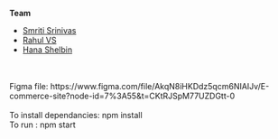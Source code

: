 **Team**
- [Smriti Srinivas](https://github.com/SmritiSrinivas3)
- [Rahul VS](https://github.com/rahulvs891)
- [Hana Shelbin](https://github.com/H-ana)
<br>
<br>
Figma file: https://www.figma.com/file/AkqN8iHKDdz5qcm6NIAIJv/E-commerce-site?node-id=7%3A55&t=CKtRJSpM77UZDGtt-0
<br>
<br>
To install dependancies: npm install
<br>
To run : npm start
